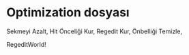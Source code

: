 # Optimization dosyası

Sekmeyi Azalt, Hit Önceliği Kur, Regedit Kur, Önbelliği Temizle,

RegeditWorld!
